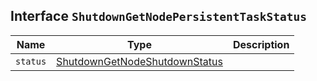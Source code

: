 ## Interface `ShutdownGetNodePersistentTaskStatus`

| Name | Type | Description |
| - | - | - |
| `status` | [ShutdownGetNodeShutdownStatus](./ShutdownGetNodeShutdownStatus.md) | &nbsp; |
